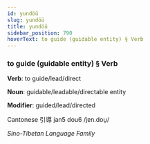 ```yaml
---
id: yundöü
slug: yundöü
title: yundöü
sidebar_position: 790
hoverText: to guide (guidable entity) § Verb
---
```


### to guide (guidable entity) § Verb

**Verb**: to guide/lead/direct

**Noun**: guidable/leadable/directable entity

**Modifier**: guided/lead/directed

Cantonese 引導 jan5 dou6 /jɐn.dou̯/

*Sino-Tibetan Language Family*